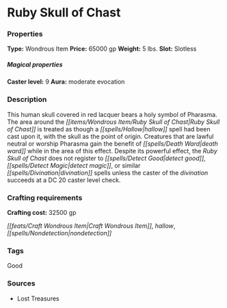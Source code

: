 ﻿---
Title: "Ruby Skull of Chast"
Type: "Wondrous Item"
Price: "65000 gp"
Weight: "5 lbs."
Slot: "Slotless"
Caster level: "9"
Aura: "moderate evocation"
Description: |
  "This human skull covered in red lacquer bears a holy symbol of Pharasma. The area around the _Ruby Skull of Chast_ is treated as though a _hallow_ spell had been cast upon it, with the skull as the point of origin. Creatures that are lawful neutral or worship Pharasma gain the benefit of _death ward_ while in the area of this effect. Despite its powerful effect, the _Ruby Skull of Chast_ does not register to _detect good_, _detect magic_, or similar divination spells unless the caster of the divination succeeds at a DC 20 caster level check."
Crafting cost: "32500 gp"
Sources: "['Lost Treasures']"
---

# Ruby Skull of Chast

### Properties

**Type:** Wondrous Item **Price:** 65000 gp **Weight:** 5 lbs. **Slot:** Slotless

##### Magical properties

**Caster level:** 9 **Aura:** moderate evocation

### Description

This human skull covered in red lacquer bears a holy symbol of Pharasma. The area around the _[[items/Wondrous Item/Ruby Skull of Chast|Ruby Skull of Chast]]_ is treated as though a _[[spells/Hallow|hallow]]_ spell had been cast upon it, with the skull as the point of origin. Creatures that are lawful neutral or worship Pharasma gain the benefit of _[[spells/Death Ward|death ward]]_ while in the area of this effect. Despite its powerful effect, the _Ruby Skull of Chast_ does not register to _[[spells/Detect Good|detect good]]_, _[[spells/Detect Magic|detect magic]]_, or similar _[[spells/Divination|divination]]_ spells unless the caster of the _divination_ succeeds at a DC 20 caster level check.

### Crafting requirements

**Crafting cost:** 32500 gp

_[[feats/Craft Wondrous Item|Craft Wondrous Item]]_, _hallow_, _[[spells/Nondetection|nondetection]]_

### Tags

Good

### Sources

* Lost Treasures